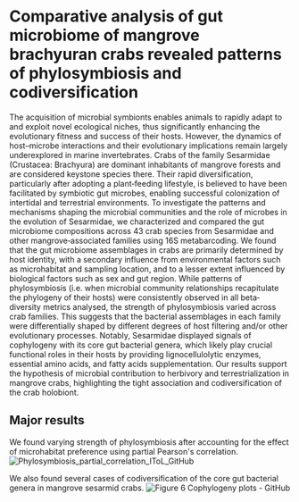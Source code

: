 # Comparative analysis of gut microbiome of mangrove brachyuran crabs revealed patterns of phylosymbiosis and codiversification
The acquisition of microbial symbionts enables animals to rapidly adapt to and exploit novel ecological niches, thus significantly enhancing the evolutionary fitness and success of their hosts. However, the dynamics of host–microbe interactions and their evolutionary implications remain largely underexplored in marine invertebrates. Crabs of the family Sesarmidae (Crustacea: Brachyura) are dominant inhabitants of mangrove forests and are considered keystone species there. Their rapid diversification, particularly after adopting a plant‐feeding lifestyle, is believed to have been facilitated by symbiotic gut microbes, enabling successful colonization of intertidal and terrestrial environments. To investigate the patterns and mechanisms shaping the microbial communities and the role of microbes in the evolution of Sesarmidae, we characterized and compared the gut microbiome compositions across 43 crab species from Sesarmidae and other mangrove‐associated families using 16S metabarcoding. We found that the gut microbiome assemblages in crabs are primarily determined by host identity, with a secondary influence from environmental factors such as microhabitat and sampling location, and to a lesser extent influenced by biological factors such as sex and gut region. While patterns of phylosymbiosis (i.e. when microbial community relationships recapitulate the phylogeny of their hosts) were consistently observed in all beta‐diversity metrics analysed, the strength of phylosymbiosis varied across crab families. This suggests that the bacterial assemblages in each family were differentially shaped by different degrees of host filtering and/or other evolutionary processes. Notably, Sesarmidae displayed signals of cophylogeny with its core gut bacterial genera, which likely play crucial functional roles in their hosts by providing lignocellulolytic enzymes, essential amino acids, and fatty acids supplementation. Our results support the hypothesis of microbial contribution to herbivory and terrestrialization in mangrove crabs, highlighting the tight association and codiversification of the crab holobiont.

## Major results
We found varying strength of phylosymbiosis after accounting for the effect of microhabitat preference using partial Pearson's correlation.
![Phylosymbiosis_partial_correlation_IToL_GitHub](https://github.com/user-attachments/assets/e0bf1997-fb91-4ada-9e82-5429f841ff14)

We also found several cases of codiversification of the core gut bacterial genera in mangrove sesarmid crabs.
![Figure 6 Cophylogeny plots - GitHub](https://github.com/user-attachments/assets/b0e8ea6d-f088-4a27-b7cf-ab717d041c66)

